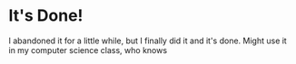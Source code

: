 # It's Done!
I abandoned it for a little while, but I finally did it and it's done.
Might use it in my computer science class, who knows
